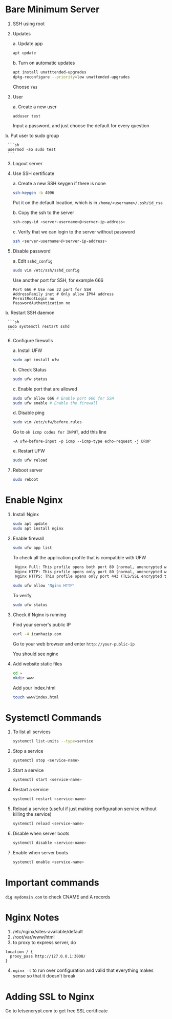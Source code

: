 # Bare Minimum Server
1. SSH using root

2. Updates

   a. Update app

      ```sh
      apt update
      ```

   b. Turn on automatic updates

      ```sh
      apt install unatttended-upgrades
      dpkg-reconfigure --priority=low unattended-upgrades
      ```

      Choose `Yes`

2. User

   a. Create a new user

      ```sh
      adduser test
      ```

      Input a password, and just choose the default for every question

  b. Put user to sudo group

     ```sh
     usermod -aG sudo test
     ```

3. Logout server

4. Use SSH certificate

   a. Create a new SSH keygen if there is none
      
      ```sh
      ssh-keygen -b 4096
      ```

      Put it on the default location, which is in `/home/<username>/.ssh/id_rsa`

   b. Copy the ssh to the server

      ```sh
      ssh-copy-id <server-username>@<server-ip-address>
      ```

   c. Verify that we can login to the server without password

      ```sh
      ssh <server-username>@<server-ip-address>
      ```

5. Disable password

   a. Edit `sshd_config`

      ```sh
      sudo vim /etc/ssh/sshd_config
      ```

      Use another port for SSH, for example 666

      ```
      Port 666 # Use non 22 port for SSH
      AddressFamily inet # Only allow IPV4 address
      PermitRootLogin no
      PasswordAuthentication no
      ```

  b. Restart SSH daemon

     ```sh
     sudo systemctl restart sshd
     ```

6. Configure firewalls

   a. Install UFW

      ```sh
      sudo apt install ufw
      ```

   b. Check Status

      ```sh
      sudo ufw status
      ```

   c. Enable port that are allowed

      ```sh
      sudo ufw allow 666 # Enable port 666 for SSH
      sudo ufw enable # Enable the firewall
      ```

   d. Disable ping

      ```sh
      sudo vim /etc/ufw/before.rules
      ```

      Go to `ok icmp codes for INPUT`, add this line

      ```
      -A ufw-before-input -p icmp --icmp-type echo-request -j DROP
      ```

   e. Restart UFW

      ```sh
      sudo ufw reload
      ```

7. Reboot server

   ```sh
   sudo reboot
   ```


# Enable Nginx

1. Install Nginx

   ```sh
   sudo apt update
   sudo apt install nginx
   ```

2. Enable firewall

   ```sh
   sudo ufw app list
   ```

   To check all the application profile that is compatible with UFW

   ```sh
    Nginx Full: This profile opens both port 80 (normal, unencrypted web traffic) and port 443 (TLS/SSL encrypted traffic)
    Nginx HTTP: This profile opens only port 80 (normal, unencrypted web traffic)
    Nginx HTTPS: This profile opens only port 443 (TLS/SSL encrypted traffic)
    ```

   ```sh
   sudo ufw allow 'Nginx HTTP'
   ```

   To verify

   ```sh
   sudo ufw status
   ```

3. Check if Nginx is running

   Find your server's public IP


   ```sh
   curl -4 icanhazip.com
   ```

   Go to your web browser and enter `http://your-public-ip`

   You should see nginx

4. Add website static files

   ```sh
   cd ~
   mkdir www
   ```

   Add your index.html
   
   ```sh
   touch www/index.html
   ```


# Systemctl Commands

1. To list all services

   ```sh
   systemctl list-units --type=service
   ```

2. Stop a service

   ```sh
   systemctl stop <service-name>
   ```

3. Start a service

   ```sh
   systemctl start <service-name>
   ```

4. Restart a service

   ```sh
   systemctl restart <service-name>
   ```

5. Reload a service (useful if just making configuration service without killing the service)

   ```sh
   systemctl reload <service-name>
   ```

6. Disable when server boots

   ```sh
   systemctl disable <service-name>
   ```

7. Enable when server boots

   ```sh
   systemctl enable <service-name>
   ```

# Important commands

`dig mydomain.com` to check CNAME and A records

# Nginx Notes

1. /etc/nginx/sites-available/default
2. /root/var/www/html
3. to proxy to express server, do

```
location / {
  proxy_pass http://127.0.0.1:3000/
}
```

4. `nginx -t` to run over configuration and valid that everything makes sense so that it doesn't break

# Adding SSL to Nginx

Go to letsencrypt.com to get free SSL certificate

